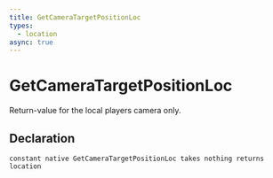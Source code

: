 ```yaml
---
title: GetCameraTargetPositionLoc
types:
  - location
async: true
---
```


# GetCameraTargetPositionLoc
Return-value for the local players camera only.

## Declaration

```jass
constant native GetCameraTargetPositionLoc takes nothing returns location
```
